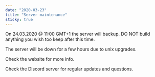```yaml
---
date: "2020-03-23"
title: "Server maintenance"
sticky: true
---
```


On 24.03.2020 @ 11:00 GMT+1 the server will backup. DO NOT build anything you wish too keep after this time.

The server will be down for a few hours due to unix upgrades.

Check the website for more info.

Check the Discord server for regular updates and questions.